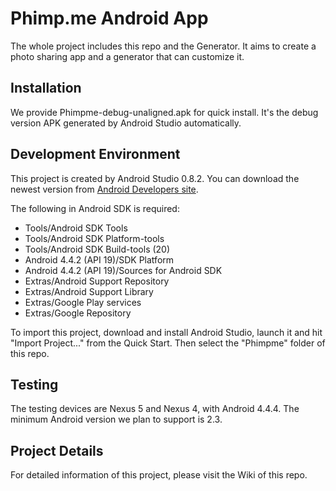 Phimp.me Android App
=======

The whole project includes this repo and the Generator. It aims to create a photo sharing app and a generator that can customize it.

Installation
-------

We provide Phimpme-debug-unaligned.apk for quick install. It's the debug version APK generated by Android Studio automatically.

Development Environment
-------

This project is created by Android Studio 0.8.2. You can download the newest version from [Android Developers site](https://developer.android.com/sdk/installing/studio.html).

The following in Android SDK is required:
* Tools/Android SDK Tools
* Tools/Android SDK Platform-tools
* Tools/Android SDK Build-tools (20)
* Android 4.4.2 (API 19)/SDK Platform
* Android 4.4.2 (API 19)/Sources for Android SDK
* Extras/Android Support Repository
* Extras/Android Support Library
* Extras/Google Play services
* Extras/Google Repository

To import this project, download and install Android Studio, launch it and hit "Import Project..." from the Quick Start. Then select the "Phimpme" folder of this repo.

Testing
-------

The testing devices are Nexus 5 and Nexus 4, with Android 4.4.4. The minimum Android version we plan to support is 2.3.

Project Details
-------

For detailed information of this project, please visit the Wiki of this repo.
